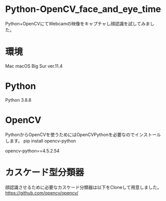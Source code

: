 # Python-OpenCV_face_and_eye_time

Python+OpenCVにてWebcamの映像をキャプチャし顔認識を試してみました。

# 環境
Mac macOS Big Sur ver.11.4

# Python
Python 3.8.8

# OpenCV

PythonからOpenCVを使うためにはOpenCVPythonを必要なのでインストールします。
pip install opencv-python

opencv-python==4.5.2.54

# カスケード型分類器
顔認識させるために必要なカスケード分類器は以下をCloneして用意しました。
https://github.com/opencv/opencv/

